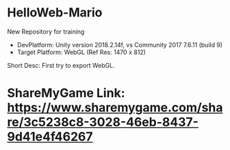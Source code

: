 # HelloWeb-Mario
New Repository for training


* DevPlatform: Unity version 2018.2.14f, vs Community 2017 7.6.11 (build 9)
* Target Platform: WebGL (Ref Res: 1470 x 812)

Short Desc: First try to export WebGL.

ShareMyGame Link: https://www.sharemygame.com/share/3c5238c8-3028-46eb-8437-9d41e4f46267
=======
